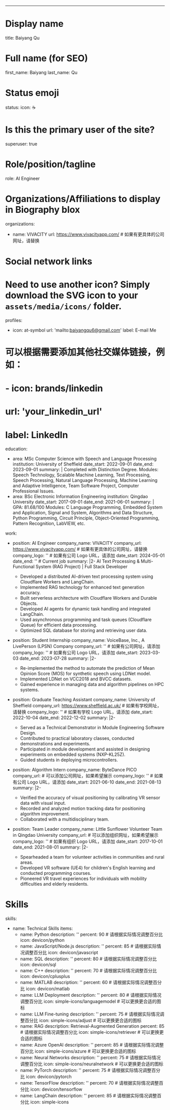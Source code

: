 ---
# Display name
title: Baiyang Qu

# Full name (for SEO)
first_name: Baiyang
last_name: Qu

# Status emoji
status:
  icon: ☕️

# Is this the primary user of the site?
superuser: true

# Role/position/tagline
role: AI Engineer

# Organizations/Affiliations to display in Biography blox
organizations:
  - name: VIVACITY
    url: https://www.vivacityapp.com/ # 如果有更具体的公司网址，请替换

# Social network links
# Need to use another icon? Simply download the SVG icon to your `assets/media/icons/` folder.
profiles:
  - icon: at-symbol
    url: 'mailto:baiyangqu6@gmail.com'
    label: E-mail Me
  # 可以根据需要添加其他社交媒体链接，例如：
  # - icon: brands/linkedin
  #   url: 'your_linkedin_url'
  #   label: LinkedIn


education:
  - area: MSc Computer Science with Speech and Language Processing
    institution: University of Sheffield
    date_start: 2022-09-01
    date_end: 2023-09-01
    summary: |
      Completed with Distinction Degree.
      Modules: Speech Technology, Scalable Machine Learning, Text Processing, Speech Processing, Natural Language Processing, Machine Learning and Adaptive Intelligence, Team Software Project, Computer Professional Issues.
  - area: BSc Electronic Information Engineering
    institution: Qingdao University
    date_start: 2017-09-01
    date_end: 2021-06-01
    summary: |
      GPA: 81.68/100
      Modules: C Language Programming, Embedded System and Application, Signal and System, Algorithms and Data Structure, Python Programming, Circuit Principle, Object-Oriented Programming, Pattern Recognition, LabVIEW, etc.

work:
  - position: AI Engineer
    company_name: VIVACITY
    company_url: https://www.vivacityapp.com/ # 如果有更具体的公司网址，请替换
    company_logo: '' # 如果有公司 Logo URL，请添加
    date_start: 2024-05-01
    date_end: '' # Current job
    summary: |2-
      AI Text Processing & Multi-Functional System (RAG Project) | Full Stack Developer

      * Developed a distributed AI-driven text processing system using Cloudflare Workers and LangChain.
      * Implemented RAG technology for enhanced text generation accuracy.
      * Built serverless architecture with Cloudflare Workers and Durable Objects.
      * Developed AI agents for dynamic task handling and integrated LangChain.
      * Used asynchronous programming and task queues (Cloudflare Queue) for efficient data processing.
      * Optimized SQL database for storing and retrieving user data.
  - position: Student Internship
    company_name: VoiceBase, Inc., A LivePerson (LPSN) Company
    company_url: '' # 如果有公司网址，请添加
    company_logo: '' # 如果有公司 Logo URL，请添加
    date_start: 2023-03-03
    date_end: 2023-07-28
    summary: |2-
      * Re-implemented the method to automate the prediction of Mean Opinion Score (MOS) for synthetic speech using LDNet model.
      * Implemented LDNet on VCC2018 and BVCC datasets.
      * Gained experience in managing data and algorithm pipelines on HPC systems.
  - position: Graduate Teaching Assistant
    company_name: University of Sheffield
    company_url: https://www.sheffield.ac.uk/ # 如果有学校网址，请替换
    company_logo: '' # 如果有学校 Logo URL，请添加
    date_start: 2022-10-04
    date_end: 2022-12-02
    summary: |2-
      * Served as a Technical Demonstrator in Module Engineering Software Design.
      * Contributed to practical laboratory classes, conducted demonstrations and experiments.
      * Participated in module development and assisted in designing experiments on embedded systems (NXP-KL25Z).
      * Guided students in deploying microcontrollers.
  - position: Algorithm Intern
    company_name: ByteDance PICO
    company_url:  # 可以添加公司网址，如果希望展示
    company_logo: '' # 如果有公司 Logo URL，请添加
    date_start: 2021-06-10
    date_end: 2021-08-13
    summary: |2-
      * Verified the accuracy of visual positioning by calibrating VR sensor data with visual input.
      * Recorded and analyzed motion tracking data for positioning algorithm improvement.
      * Collaborated with a multidisciplinary team.
  - position: Team Leader
    company_name: Little Sunflower Volunteer Team in Qingdao University
    company_url:  # 可以添加组织网址，如果希望展示
    company_logo: '' # 如果有组织 Logo URL，请添加
    date_start: 2017-10-01
    date_end: 2021-08-01
    summary: |2-
      * Spearheaded a team for volunteer activities in communities and rural areas.
      * Developed VR software (UE4) for children's English learning and conducted programming courses.
      * Pioneered VR travel experiences for individuals with mobility difficulties and elderly residents.

# Skills
skills:
  - name: Technical Skills
    items:
      - name: Python
        description: ''
        percent: 90 # 请根据实际情况调整百分比
        icon: devicon/python
      - name: JavaScript/Node.js
        description: ''
        percent: 85 # 请根据实际情况调整百分比
        icon: devicon/javascript
      - name: SQL
        description: ''
        percent: 80 # 请根据实际情况调整百分比
        icon: devicon/sql
      - name: C++
        description: ''
        percent: 70 # 请根据实际情况调整百分比
        icon: devicon/cplusplus
      - name: MATLAB
        description: ''
        percent: 60 # 请根据实际情况调整百分比
        icon: devicon/matlab
      - name: LLM Deployment
        description: ''
        percent: 80 # 请根据实际情况调整百分比
        icon: simple-icons/languagemodel #  可以更换更合适的图标
      - name: LLM Fine-tuning
        description: ''
        percent: 75 # 请根据实际情况调整百分比
        icon: simple-icons/adjust # 可以更换更合适的图标
      - name: RAG
        description: Retrieval-Augmented Generation
        percent: 85 # 请根据实际情况调整百分比
        icon: simple-icons/retriever # 可以更换更合适的图标
      - name: Azure OpenAI
        description: ''
        percent: 85 # 请根据实际情况调整百分比
        icon: simple-icons/azure # 可以更换更合适的图标
      - name: Neural Networks
        description: ''
        percent: 75 # 请根据实际情况调整百分比
        icon: simple-icons/neuralnetwork # 可以更换更合适的图标
      - name: PyTorch
        description: ''
        percent: 75 # 请根据实际情况调整百分比
        icon: devicon/pytorch
      - name: TensorFlow
        description: ''
        percent: 70 # 请根据实际情况调整百分比
        icon: devicon/tensorflow
      - name: LangChain
        description: ''
        percent: 85 # 请根据实际情况调整百分比
        icon: simple-icons